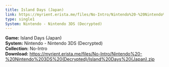 ```yaml
---
title: Island Days (Japan)
link: https://myrient.erista.me/files/No-Intro/Nintendo%20-%20Nintendo%203DS%20(Decrypted)/Island%20Days%20(Japan).zip
type: single1
System: Nintendo - Nintendo 3DS (Decrypted)
---
```

<b>Game:</b> Island Days (Japan)<br>
<b>System:</b> Nintendo - Nintendo 3DS (Decrypted)<br>
<b>Collection:</b> No-Intro<br>
<b>Download:</b> https://myrient.erista.me/files/No-Intro/Nintendo%20-%20Nintendo%203DS%20(Decrypted)/Island%20Days%20(Japan).zip